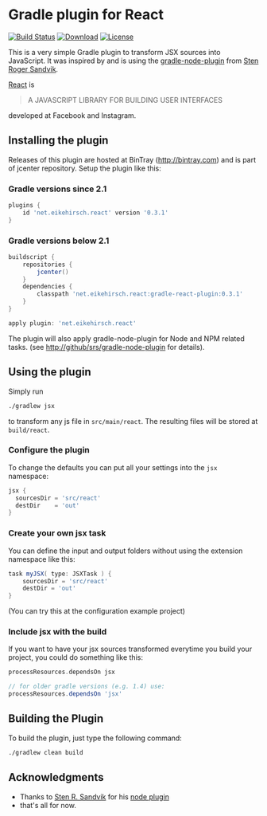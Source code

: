 # Gradle plugin for React

[![Build Status](https://travis-ci.org/ehirsch/gradle-react-plugin.svg?branch=master)][3] [![Download](https://api.bintray.com/packages/ehirsch/maven/gradle-react-plugin/images/download.svg)][4] [![License](http://img.shields.io/:license-apache-blue.svg)][5]

This is a very simple Gradle plugin to transform JSX sources into JavaScript. It was inspired by and is using the
[gradle-node-plugin][1] from [Sten Roger Sandvik][2].

[React][6] is

> A JAVASCRIPT LIBRARY FOR BUILDING USER INTERFACES

developed at Facebook and Instagram.

## Installing the plugin

Releases of this plugin are hosted at BinTray (http://bintray.com) and is part of jcenter repository.
Setup the plugin like this:


### Gradle versions since 2.1

```groovy
plugins {
    id 'net.eikehirsch.react' version '0.3.1'
}
```

### Gradle versions below 2.1

```groovy
buildscript {
	repositories {
		jcenter()
	}
	dependencies {
		classpath 'net.eikehirsch.react:gradle-react-plugin:0.3.1'
	}
}

apply plugin: 'net.eikehirsch.react'
```

The plugin will also apply gradle-node-plugin for Node and NPM related tasks. (see [http://github/srs/gradle-node-plugin][1] for details).

## Using the plugin

Simply run

```sh
./gradlew jsx
```
to transform any js file in `src/main/react`. The resulting files will be stored at `build/react`.

### Configure the plugin

To change the defaults you can put all your settings into the `jsx` namespace:

```groovy
jsx {
  sourcesDir = 'src/react'
  destDir    = 'out'
}
```

### Create your own jsx task

You can define the input and output folders without using the extension namespace like this:

```groovy
task myJSX( type: JSXTask ) {
    sourcesDir = 'src/react'
    destDir = 'out'
}
```
(You can try this at the configuration example project)

### Include jsx with the build

If you want to have your jsx sources transformed everytime you build your project, you could do something like this:

```groovy
processResources.dependsOn jsx

// for older gradle versions (e.g. 1.4) use:
processResources.dependsOn 'jsx'
```

## Building the Plugin

To build the plugin, just type the following command:

```sh
./gradlew clean build
```

## Acknowledgments

* Thanks to [Sten R. Sandvik][2] for his [node plugin][1]
* that's all for now.



[1]: https://github.com/srs/gradle-node-plugin "gradle-node-plugin"
[2]: https://github.com/srs "Stens' GitHup page"
[3]: https://travis-ci.org/ehirsch/gradle-react-plugin "build status on travis-ci"
[4]: https://bintray.com/ehirsch/maven/gradle-react-plugin/_latestVersion "download latest version"
[5]: http://www.apache.org/licenses/LICENSE-2.0.html "Apache License v2.0"
[6]: http://facebook.github.io/react/index.html "React homepage"

